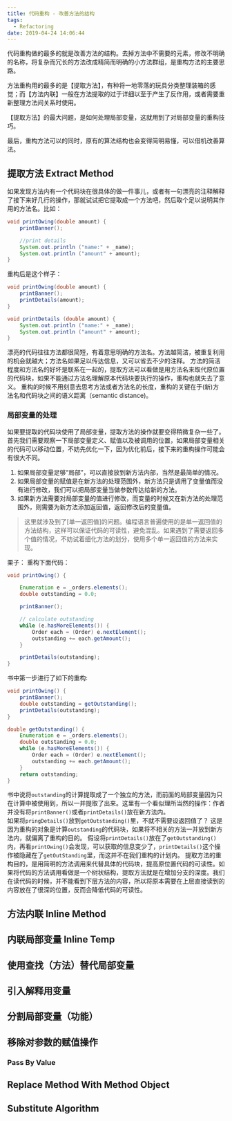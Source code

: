 ```yaml
---
title: 代码重构 - 改善方法的结构
tags:
  - Refactoring
date: 2019-04-24 14:06:44
---
```


代码重构做的最多的就是改善方法的结构。去掉方法中不需要的元素，修改不明确的名称，将复杂而冗长的方法改成精简而明确的小方法群组，是重构方法的主要思路。  

方法重构用的最多的是【提取方法】，有种将一地零落的玩具分类整理装箱的感觉；而【方法内联】一般在方法提取的过于详细以至于产生了反作用，或者需要重新整理方法间关系时使用。  

【提取方法】的最大问题，是如何处理局部变量，这就用到了对局部变量的重构技巧。  

最后，重构方法可以的同时，原有的算法结构也会变得简明易懂，可以借机改善算法。

## 提取方法 Extract Method
如果发现方法内有一个代码块在很具体的做一件事儿，或者有一句漂亮的注释解释了接下来好几行的操作，那就试试把它提取成一个方法吧，然后取个足以说明其作用的方法名。比如：  

```Java
void printOwing(double amount) {
    printBanner();

    //print details
    System.out.println ("name:" + _name);
    System.out.println ("amount" + amount);
}
```
重构后是这个样子：  

```Java
void printOwing(double amount) {
    printBanner();
    printDetails(amount);
}

void printDetails (double amount) {
    System.out.println ("name:" + _name);
    System.out.println ("amount" + amount);
}
```

漂亮的代码往往方法都很简短，有着意思明确的方法名。方法越简洁，被重复利用的机会就越大；方法名如果足以传达信息，又可以省去不少的注释。
方法的简洁程度和方法名的好坏是联系在一起的，提取方法可以看做是用方法名来取代原位置的代码块，如果不能通过方法名理解原本代码块要执行的操作，重构也就失去了意义。
重构的时候不用刻意去思考方法或者方法名的长度，重构的关键在于(新)方法名和代码块之间的语义距离（semantic distance)。

### 局部变量的处理

如果要提取的代码块使用了局部变量，提取方法的操作就要变得稍微复杂一些了。
首先我们需要观察一下局部变量定义、赋值以及被调用的位置，如果局部变量相关的代码可以移动位置，不妨先优化一下，因为优化前后，接下来的重构操作可能会有很大不同。

1. 如果局部变量足够“局部”，可以直接放到新方法内部，当然是最简单的情况。  
2. 如果局部变量的赋值是在新方法的处理范围外，新方法只是调用了变量值而没有进行修改，我们可以把局部变量当做参数传达给新的方法。  
3. 如果新方法需要对局部变量的值进行修改，而变量的时候又在新方法的处理范围外，则需要为新方法添加返回值，返回修改后的变量值。

> 这里就涉及到了[单一返回值]的问题。编程语言普遍使用的是单一返回值的方法结构，这样可以保证代码的可读性，避免混乱。如果遇到了需要返回多个值的情况，不妨试着细化方法的划分，使用多个单一返回值的方法来实现。

栗子：
重构下面代码：  
```Java
void printOwing() {

    Enumeration e = _orders.elements();
    double outstanding = 0.0;

    printBanner();

    // calculate outstanding
    while (e.hasMoreElements()) {
        Order each = (Order) e.nextElement();
        outstanding += each.getAmount();
    }

    printDetails(outstanding);
}
```

书中第一步进行了如下的重构:

```Java
void printOwing() {
    printBanner();
    double outstanding = getOutstanding();
    printDetails(outstanding);
}

double getOutstanding() {
    Enumeration e = _orders.elements();
    double outstanding = 0.0;
    while (e.hasMoreElements()) {
        Order each = (Order) e.nextElement();
        outstanding += each.getAmount();
    }
    return outstanding;
}
```

书中说将`outstanding`的计算提取成了一个独立的方法，而前面的局部变量因为只在计算中被使用到，所以一并提取了出来。这里有一个看似理所当然的操作：作者并没有将`printBanner()`或者`printDetails()`放在新方法内。  
如果将`pringDetails()`放到`getOutstanding()`里，不就不需要设返回值了？ 这是因为重构的对象是计算`outstanding`的代码块，如果将不相关的方法一并放到新方法内，就偏离了重构的目的。
假设将`printDetails()`放在了`getOutstanding()`内，再看`printOwing()`会发现，可以获取的信息变少了，`printDetails()`这个操作被隐藏在了`getOutStanding`里，而这并不在我们重构的计划内。
提取方法的重构目的，是用简明的方法调用来代替具体的代码块，提高原位置代码的可读性。如果将代码的方法调用看做是一个树状结构，提取方法就是在增加分支的深度。我们在读代码的时候，并不能看到下层方法的内容，所以将原本需要在上层直接读到的内容放在了很深的位置，反而会降低代码的可读性。

## 方法内联 Inline Method



## 内联局部变量 Inline Temp

## 使用查找（方法）替代局部变量

## 引入解释用变量

## 分割局部变量（功能）

## 移除对参数的赋值操作

### Pass By Value

## Replace Method With Method Object

## Substitute Algorithm